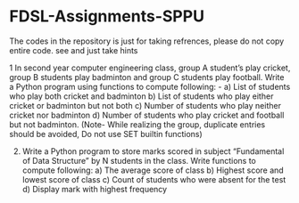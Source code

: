 # FDSL-Assignments-SPPU
The codes in the repository is just for taking refrences, please do not copy entire code. see and just take hints

1 In second year computer engineering class, group A student’s play cricket, group B students
play badminton and group C students play football.
Write a Python program using functions to compute following: -
    a) List of students who play both cricket and badminton
    b) List of students who play either cricket or badminton but not both
    c) Number of students who play neither cricket nor badminton
    d) Number of students who play cricket and football but not badminton.
(Note- While realizing the group, duplicate entries should be avoided, Do not use SET builtin functions)


2. Write a Python program to store marks scored in subject “Fundamental of Data Structure” by
N students in the class. Write functions to compute following:
    a) The average score of class
    b) Highest score and lowest score of class
    c) Count of students who were absent for the test
    d) Display mark with highest frequency

